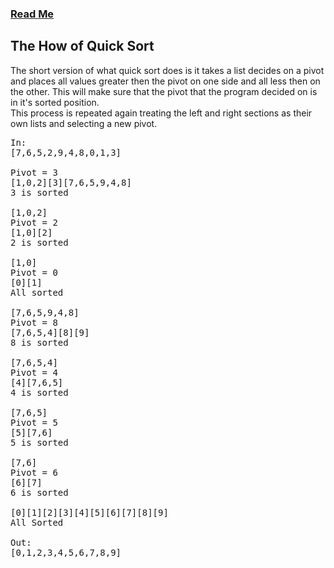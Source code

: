 ### [Read Me](./README.md)

## The How of Quick Sort
The short version of what quick sort does is it takes a list decides on a pivot and places all values greater then the pivot on one side and all less then on the other. This will make sure that the pivot that the program decided on is in it's sorted position.<br>
This process is repeated again treating the left and right sections as their own lists and selecting a new pivot.

<pre>
In:
[7,6,5,2,9,4,8,0,1,3]

Pivot = 3
[1,0,2][3][7,6,5,9,4,8]
3 is sorted

[1,0,2]
Pivot = 2
[1,0][2]
2 is sorted

[1,0]
Pivot = 0
[0][1]
All sorted

[7,6,5,9,4,8]
Pivot = 8
[7,6,5,4][8][9]
8 is sorted

[7,6,5,4]
Pivot = 4
[4][7,6,5]
4 is sorted

[7,6,5]
Pivot = 5
[5][7,6]
5 is sorted

[7,6]
Pivot = 6
[6][7]
6 is sorted

[0][1][2][3][4][5][6][7][8][9]
All Sorted

Out:
[0,1,2,3,4,5,6,7,8,9]
</pre>
